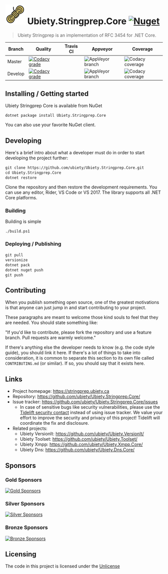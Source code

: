 # ![Logo](https://github.com/ubiety/Ubiety.Stringprep.Core/raw/develop/icon64.png) Ubiety.Stringprep.Core [![Nuget](https://img.shields.io/nuget/v/Ubiety.Stringprep.Core.svg?style=flat-square)](https://www.nuget.org/packages/Ubiety.Stringprep.Core/)

> Ubiety Stringprep is an implementation of RFC 3454 for .NET Core.

| Branch  | Quality                                                                                                                                                                                                                                                                                    | Travis CI | Appveyor                                                                                                              | Coverage                                                                                                                                                                     |
| ------- | ------------------------------------------------------------------------------------------------------------------------------------------------------------------------------------------------------------------------------------------------------------------------------------------ | --------- | --------------------------------------------------------------------------------------------------------------------- | ------------------------------------------------------------------------------------------------------------------------------- |
| Master  | [![Codacy grade](https://img.shields.io/codacy/grade/f722261999094ce29a85396b6d6fc9cf/master?style=flat-square)](https://www.codacy.com/gh/ubiety/Ubiety.Stringprep.Core/dashboard?utm_source=github.com&amp;utm_medium=referral&amp;utm_content=ubiety/Ubiety.Stringprep.Core&amp;utm_campaign=Badge_Grade) |           | ![AppVeyor branch](https://img.shields.io/appveyor/ci/coder2000/ubiety-stringprep-core/master.svg?style=flat-square)  | ![Codacy coverage](https://img.shields.io/codacy/coverage/f722261999094ce29a85396b6d6fc9cf/master?style=flat-square)  |
| Develop | [![Codacy grade](https://img.shields.io/codacy/grade/f722261999094ce29a85396b6d6fc9cf/develop?style=flat-square)](https://www.codacy.com/gh/ubiety/Ubiety.Stringprep.Core/dashboard?utm_source=github.com&amp;utm_medium=referral&amp;utm_content=ubiety/Ubiety.Stringprep.Core&amp;utm_campaign=Badge_Grade) |           | ![AppVeyor branch](https://img.shields.io/appveyor/ci/coder2000/ubiety-stringprep-core/develop.svg?style=flat-square) | ![Codacy coverage](https://img.shields.io/codacy/coverage/f722261999094ce29a85396b6d6fc9cf/develop?style=flat-square) |

## Installing / Getting started

Ubiety Stringprep Core is available from NuGet

```shell
dotnet package install Ubiety.Stringprep.Core
```

You can also use your favorite NuGet client.

## Developing

Here's a brief intro about what a developer must do in order to start developing
the project further:

```shell
git clone https://github.com/ubiety/Ubiety.Stringprep.Core.git
cd Ubiety.Stringprep.Core
dotnet restore
```

Clone the repository and then restore the development requirements. You can use
any editor, Rider, VS Code or VS 2017. The library supports all .NET Core
platforms.

### Building

Building is simple

```shell
./build.ps1
```

### Deploying / Publishing

```shell
git pull
versionize
dotnet pack
dotnet nuget push
git push
```

## Contributing

When you publish something open source, one of the greatest motivations is that
anyone can just jump in and start contributing to your project.

These paragraphs are meant to welcome those kind souls to feel that they are
needed. You should state something like:

"If you'd like to contribute, please fork the repository and use a feature
branch. Pull requests are warmly welcome."

If there's anything else the developer needs to know (e.g. the code style
guide), you should link it here. If there's a lot of things to take into
consideration, it is common to separate this section to its own file called
`CONTRIBUTING.md` (or similar). If so, you should say that it exists here.

## Links

- Project homepage: <https://stringprep.ubiety.ca>
- Repository: <https://github.com/ubiety/Ubiety.Stringprep.Core/>
- Issue tracker: <https://github.com/ubiety/Ubiety.Stringprep.Core/issues>
  - In case of sensitive bugs like security vulnerabilities, please use the 
    [Tidelift security contact](https://tidelift.com/security) instead of using issue tracker. 
    We value your effort to improve the security and privacy of this project! Tidelift will coordinate the fix and disclosure.
- Related projects:
  - Ubiety VersionIt: <https://github.com/ubiety/Ubiety.VersionIt/>
  - Ubiety Toolset: <https://github.com/ubiety/Ubiety.Toolset/>
  - Ubiety Xmpp: <https://github.com/ubiety/Ubiety.Xmpp.Core/>
  - Ubiety Dns: <https://github.com/ubiety/Ubiety.Dns.Core/>

## Sponsors

### Gold Sponsors

[![Gold Sponsors](https://opencollective.com/ubiety/tiers/gold-sponsor.svg?avatarHeight=36)](https://opencollective.com/ubiety/)

### Silver Sponsors

[![Silver Sponsors](https://opencollective.com/ubiety/tiers/silver-sponsor.svg?avatarHeight=36)](https://opencollective.com/ubiety/)

### Bronze Sponsors

[![Bronze Sponsors](https://opencollective.com/ubiety/tiers/bronze-sponsor.svg?avatarHeight=36)](https://opencollective.com/ubiety/)

## Licensing

The code in this project is licensed under the [Unlicense](https://unlicense.org/)